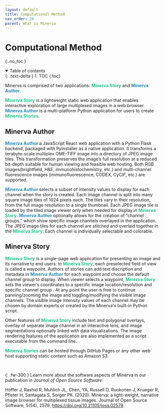 ```yaml
---
layout: default
title: Computational Method
nav_order: 20
parent: What is Minerva
---
```

# Computational Method
{:.no_toc }

<details open markdown="block">
  <summary>
    Table of contents
  </summary>
  {: .text-delta }
  1. TOC
{:toc}
</details>

Minerva is comprised of two applications: <span style="color: #1DC690;">**Minerva Story**</span> and <span style="color: #278AB0;">**Minerva Author**</span>. 

<span style="color: #1DC690;">**Minerva Story**</span> is a lightweight static web application that enables interactive exploration of large multiplexed images in a web browser. <span style="color: #278AB0;">**Minerva Author**</span> is a multi-platform Python application for users to create <span style="color: #1DC690;">**Minerva Stories**</span>.

## Minerva Author
<span style="color: #278AB0;">**Minerva Author**</span> a JavaScript React web application with a Python Flask backend, packaged with PyInstaller as a native application. It transforms a terabyte-scale multiplex OME-TIFF image into a directory of JPEG image tiles. This transformation preserves the image’s full resolution at a reduced bit-depth suitable for human viewing and feasible web hosting. Both RGB images(brightfield, H&E, immunohistochemistry, etc.) and multi-channel fluorescence images (immunofluorescence,  CODEX, CyCIF, etc.) are supported.

<span style="color: #278AB0;">**Minerva Author**</span> selects a subset of intensity values to display for each channel when the story is created. Each image channel is split into many square image tiles of 1024 pixels each. The tiles vary in their resolution, from the full image resolution to a single thumbnail. Each JPEG image tile is loaded by the tiled image viewer only when needed for display in <span style="color: #1DC690;">**Minerva Story**</span>. <span style="color: #278AB0;">**Minerva Author**</span> optionally allows for the creation of “channel groups,” which show specific image channels overlayed in the application. The JPEG image tiles for each channel are stitched and overlaid together in the <span style="color: #1DC690;">**Minerva Story**</span>. Each channel is individually selectable and colorable.

## Minerva Story
<span style="color: #1DC690;">**Minerva Story**</span> is a single-page web application for presenting an image and its narrative to end users. In <span style="color: #1DC690;">**Minerva Story**</span>, each preselected field of view is called a waypoint. Authors of stories can add text discription and metadata in <span style="color: #278AB0;">**Minerva Author**</span> for each waypoint and choose the default channel group to display. When viewer selects a waypoint, <span style="color: #1DC690;">**Minerva Story**</span> sets the viewer’s coordinates to a specific image location/resolution and specific channel group . At any point the user is free to continue panning/zooming the image and toggling/modifying the visible image channels. The visible image intensity values of each channel may be chosen by domain experts or created by the Minerva's built-in Python script. 

Other features of <span style="color: #1DC690;">**Minerva Story**</span> include text and polygonal overlays, overlay of separate image channel in an interactive lens, and image segmentations optionally linked with data visualizations. The image rendering features of the application are also implemented as a script executable from the command line.

<span style="color: #1DC690;">**Minerva Stories**</span> can be hosted through GitHub Pages or any other web host supporting static content such as Amazon S3.

<br>

{: .fw-300 }
Learn more about the software aspects of Minerva in our publication in *Journal of Open Source Software*:

Hoffer J, Rashid R, Muhlich JL, Chen, YA, Russell D, Ruokonen J, Krueger R, Pfister H, Santagata S, Sorger PK. (2020). Minerva: a light-weight, narrative image browser for multiplexed tissue images. Journal of Open Source Software, 5(54), 2579, https://doi.org/10.21105/joss.02579.